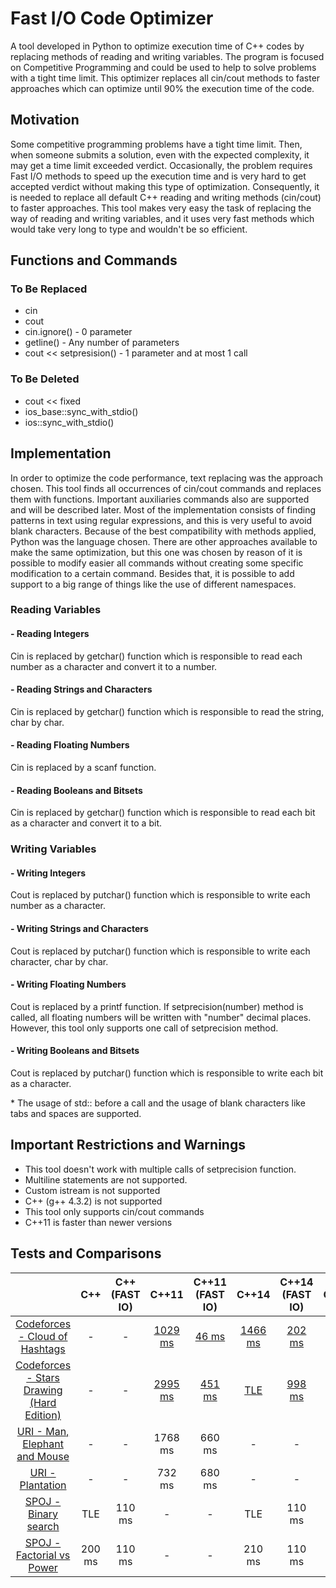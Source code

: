 # Fast I/O Code Optimizer
A tool developed in Python to optimize execution time of C++ codes by replacing methods of reading and writing variables. The program is focused on Competitive Programming and could be used to help to solve problems with a tight time limit. This optimizer replaces all cin/cout methods to faster approaches which can optimize until 90% the execution time of the code.

## Motivation
Some competitive programming problems have a tight time limit.  Then, when someone submits a solution, even with the expected complexity, it may get a time limit exceeded verdict. Occasionally, the problem requires Fast I/O methods to speed up the execution time and is very hard to get accepted verdict without making this type of optimization. Consequently, it is needed to replace all default C++ reading and writing methods (cin/cout) to faster approaches.  This tool makes very easy the task of replacing the way of reading and writing variables, and it uses very fast methods which would take very long to type and wouldn't be so efficient.

## Functions and Commands

### To Be Replaced 
* cin
* cout
* cin.ignore() - 0 parameter
* getline() - Any number of parameters
* cout << setpresision() - 1 parameter and at most 1 call

### To Be Deleted
* cout << fixed
* ios_base::sync_with_stdio()
* ios::sync_with_stdio()

## Implementation
In order to optimize the code performance, text replacing was the approach chosen. This tool finds all occurrences of cin/cout commands and replaces them with functions. Important auxiliaries commands also are supported and will be described later. Most of the implementation consists of finding patterns in text using regular expressions, and this is very useful to avoid blank characters. Because of the best compatibility with methods applied, Python was the language chosen. There are other approaches available to make the same optimization, but this one was chosen by reason of it is possible to modify easier all commands without creating some specific modification to a certain command. Besides that, it is possible to add support to a big range of things like the use of different namespaces.

### Reading Variables

#### - Reading Integers
Cin is replaced by getchar() function which is responsible to read each number as a character and convert it to a number.

#### - Reading Strings and Characters 
Cin is replaced by getchar() function which is responsible to read the string, char by char.

#### - Reading Floating Numbers
Cin is replaced by a scanf function.

#### - Reading Booleans and Bitsets
Cin is replaced by getchar() function which is responsible to read each bit as a character and convert it to a bit.

### Writing Variables

#### - Writing Integers
Cout is replaced by putchar() function which is responsible to write each number as a character.

#### - Writing Strings and Characters
Cout is replaced by putchar() function which is responsible to write each character, char by char.

#### - Writing Floating Numbers
Cout is replaced by a printf function. If setprecision(number) method is called, all floating numbers will be written with "number" decimal places. However, this tool only supports one call of setprecision method.  

#### - Writing Booleans and Bitsets
Cout is replaced by putchar() function which is responsible to write each bit as a character.

\* The usage of std:: before a call and the usage of blank characters like tabs and spaces are supported.

## Important Restrictions and Warnings
* This tool doesn't work with multiple calls of setprecision function.
* Multiline statements are not supported.
* Custom istream is not supported
* C++ (g++ 4.3.2) is not supported
* This tool only supports cin/cout commands
* C++11 is faster than newer versions

## Tests and Comparisons

| | C++ | C++ (FAST IO) | C++11 | C++11 (FAST IO) | C++14 | C++14 (FAST IO) | C++17 | C++17 (FAST IO) |
|:-----:|:-----:|:-----:|:-----:|:-----:|:-----:|:-----:|:-----:|:-----:|
| [Codeforces - Cloud of Hashtags](https://codeforces.com/problemset/problem/777/D) | - | - | [1029 ms](https://codeforces.com/contest/777/submission/50339133) | [46 ms](https://codeforces.com/contest/777/submission/50339821) |[1466 ms](https://codeforces.com/contest/777/submission/50339845) | [202 ms](https://codeforces.com/contest/777/submission/50339825) | [1528 ms](https://codeforces.com/contest/777/submission/50339847) | [187 ms](https://codeforces.com/contest/777/submission/50339831) |
| [Codeforces - Stars Drawing (Hard Edition)](https://codeforces.com/contest/1015/problem/E2) | - | - | [2995 ms](https://codeforces.com/contest/1015/submission/50340528) | [451 ms](https://codeforces.com/contest/1015/submission/50340563) | [TLE](https://codeforces.com/contest/1015/submission/50340572) | [998 ms](https://codeforces.com/contest/1015/submission/50340578) | [TLE](https://codeforces.com/contest/1015/submission/50340600) | [997 ms](https://codeforces.com/contest/1015/submission/50340602)  |
| [URI - Man, Elephant and Mouse](https://www.urionlinejudge.com.br/judge/en/problems/view/1477) | - | - | 1768 ms | 660 ms | - | - | 1780 ms | 728 ms |
| [URI - Plantation](https://www.urionlinejudge.com.br/judge/en/problems/view/2772) | - | - | 732 ms | 680 ms | - | - | 952 ms | 896 ms |
| [SPOJ - Binary search](https://www.spoj.com/problems/BSEARCH1/) | TLE | 110 ms | - | - | TLE | 110 ms | - | - |
| [SPOJ - Factorial vs Power](https://www.spoj.com/problems/FACVSPOW/) | 200 ms | 110 ms | - | - | 210 ms | 110 ms | - | - |






